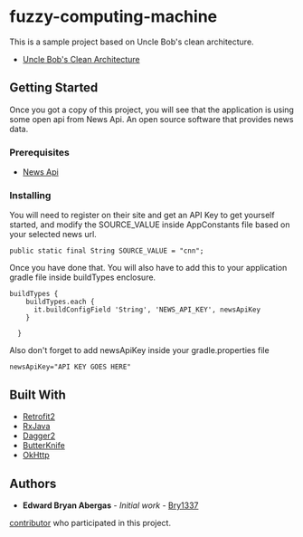 # fuzzy-computing-machine

This is a sample project based on Uncle Bob's clean architecture.
* [Uncle Bob's Clean Architecture](https://8thlight.com/blog/uncle-bob/2012/08/13/the-clean-architecture.html)

## Getting Started

Once you got a copy of this project, you will see that the application is using some open api from News Api.
An open source software that provides news data.

### Prerequisites

* [News Api](https://newsapi.org/)

### Installing

You will need to register on their site and get an API Key to get yourself started, and modify the SOURCE_VALUE 
inside AppConstants file based on your selected news url.

```
public static final String SOURCE_VALUE = "cnn";
```

Once you have done that.
You will also have to add this to your application gradle file inside buildTypes enclosure.

```
buildTypes {
    buildTypes.each {
      it.buildConfigField 'String', 'NEWS_API_KEY', newsApiKey
    }

  }
```

Also don't forget to add newsApiKey inside your gradle.properties file
```
newsApiKey="API KEY GOES HERE"
```
## Built With

* [Retrofit2](http://square.github.io/retrofit/)
* [RxJava](https://github.com/ReactiveX/RxJava)
* [Dagger2](https://google.github.io/dagger/)
* [ButterKnife](http://jakewharton.github.io/butterknife/)
* [OkHttp](http://square.github.io/okhttp/)

## Authors

* **Edward Bryan Abergas** - *Initial work* - [Bry1337](https://github.com/Bry1337)

[contributor](https://github.com/ceosilvajr) who participated in this project.
